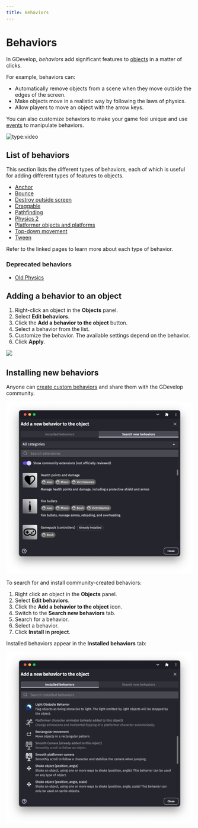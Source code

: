 ```yaml
---
title: Behaviors
---
```

# Behaviors

In GDevelop, _behaviors_ add significant features to [objects](/gdevelop5/objects) in a matter of clicks.

For example, behaviors can:

  * Automatically remove objects from a scene when they move outside the edges of the screen.
  * Make objects move in a realistic way by following the laws of physics.
  * Allow players to move an object with the arrow keys.

You can also customize behaviors to make your game feel unique and use [events](/gdevelop5/events) to manipulate behaviors.

![type:video](https://www.youtube.com/embed/-U8WFcpUmMg)

## List of behaviors

This section lists the different types of behaviors, each of which is useful for adding different types of features to objects.

  - [Anchor](/gdevelop5/behaviors/anchor)
  - [Bounce](/gdevelop5/behaviors/bounce)
  - [Destroy outside screen](/gdevelop5/behaviors/destroyoutside)
  - [Draggable](/gdevelop5/behaviors/draggable)
  - [Pathfinding](/gdevelop5/behaviors/pathfinding)
  - [Physics 2](/gdevelop5/behaviors/physics2)
  - [Platformer objects and platforms](/gdevelop5/behaviors/platformer)
  - [Top-down movement](/gdevelop5/behaviors/topdown)
  - [Tween](/gdevelop5/behaviors/tween)

Refer to the linked pages to learn more about each type of behavior.

### Deprecated behaviors

  - [Old Physics](/gdevelop5/behaviors/physics)

## Adding a behavior to an object

1. Right-click an object in the **Objects** panel.
2. Select **Edit behaviors**.
3. Click the **Add a behavior to the object** button.
4. Select a behavior from the list.
5. Customize the behavior. The available settings depend on the behavior.
6. Click **Apply**.

![](/gdevelop5/behaviors-demo-create.gif)

## Installing new behaviors

Anyone can [create custom behaviors](/gdevelop5/behaviors/events-based-behaviors) and share them with the GDevelop community.

![](pasted/20230305-104957.png)

To search for and install community-created behaviors:

1. Right click an object in the **Objects** panel.
2. Select **Edit behaviors**.
3. Click the **Add a behavior to the object** icon.
4. Switch to the **Search new behaviors** tab.
5. Search for a behavior.
6. Select a behavior.
7. Click **Install in project**.

Installed behaviors appear in the **Installed behaviors** tab:

![](pasted/20230305-105029.png)
